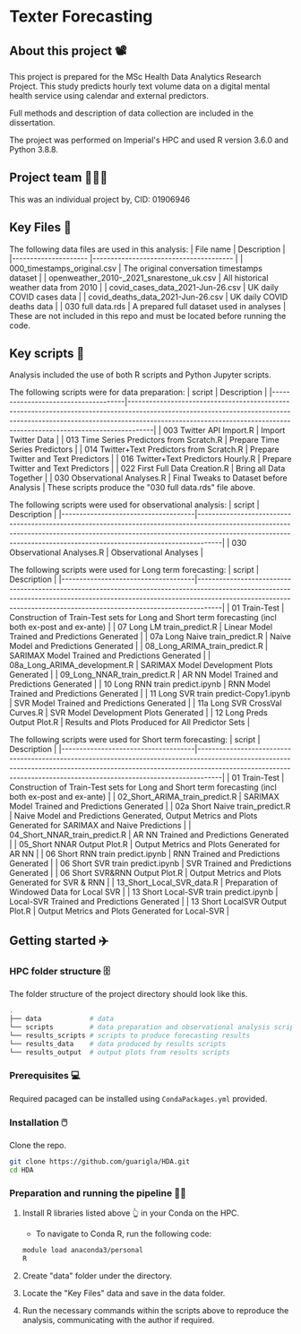 # Texter Forecasting

## About this project 📽️
This project is prepared for the MSc Health Data Analytics Research Project. This study predicts hourly text volume data on a digital mental health service using calendar and external predictors.

Full methods and description of data collection are included in the dissertation.

The project was performed on Imperial's HPC and used R version 3.6.0 and Python 3.8.8.

## Project team 🧑‍🤝‍🧑
This was an individual project by, CID: 01906946

## Key Files 📂

The following data files are used in this analysis:
  | File name           			| Description                           	|
  |---------------------			|---------------------------------------	|
  | 000_timestamps_original.csv 		| The original conversation timestamps dataset 	| 
  | openweather_2010-_2021_snarestone_uk.csv 	| All historical weather data from 2010 	| 
  | covid_cases_data_2021-Jun-26.csv 		| UK daily COVID cases data 			| 
  | covid_deaths_data_2021-Jun-26.csv 		| UK daily COVID deaths data 			| 
  | 030 full data.rds 				| A prepared full dataset used in analyses 	| 
 These are not included in this repo and must be located before running the code.
  
 ## Key scripts 📜

Analysis included the use of both R scripts and Python Jupyter scripts.

The following scripts were for data preparation:
| script                            | Description                                                                                                                                                                                                                                     |
|-------------------------------------|-------------------------------------------------------------------------------------------------------------------------------------------------------------------------------------------------------------------------------------------------|
| 003 Twitter API Import.R | Import Twitter Data |
| 013 Time Series Predictors from Scratch.R | Prepare Time Series Predictors |
| 014 Twitter+Text Predictors from Scratch.R | Prepare Twitter and Text Predictors  |
| 016 Twitter+Text Predictors Hourly.R | Prepare Twitter and Text Predictors |
| 022 First Full Data Creation.R | Bring all Data Together |
| 030 Observational Analyses.R | Final Tweaks to Dataset before Analysis |
These scripts produce the "030 full data.rds" file above.

The following scripts were used for observational analysis:
| script                            | Description                                                                                                                                                                                                                                     |
|-------------------------------------|-------------------------------------------------------------------------------------------------------------------------------------------------------------------------------------------------------------------------------------------------|
| 030 Observational Analyses.R | Observational Analyses |

The following scripts were used for Long term forecasting:
| script                            | Description                                                                                                                                                                                                                                     |
|-------------------------------------|-------------------------------------------------------------------------------------------------------------------------------------------------------------------------------------------------------------------------------------------------|
| 01 Train-Test | Construction of Train-Test sets for Long and Short term forecasting (incl both ex-post and ex-ante) |
| 07 Long LM train_predict.R | Linear Model Trained and Predictions Generated |
| 07a Long Naive train_predict.R | Naive Model and Predictions Generated |
| 08_Long_ARIMA_train_predict.R | SARIMAX Model Trained and Predictions Generated |
| 08a_Long_ARIMA_development.R | SARIMAX Model Development Plots Generated |
| 09_Long_NNAR_train_predict.R | AR NN Model Trained and Predictions Generated |
| 10 Long RNN train predict.ipynb | RNN Model Trained and Predictions Generated |
| 11 Long SVR train predict-Copy1.ipynb | SVR Model Trained and Predictions Generated |
| 11a Long SVR CrossVal Curves.R | SVR Model Development Plots Generated |
| 12 Long Preds Output Plot.R | Results and Plots Produced for All Predictor Sets |

The following scripts were used for Short term forecasting:
| script                            | Description                                                                                                                                                                                                                                     |
|-------------------------------------|-------------------------------------------------------------------------------------------------------------------------------------------------------------------------------------------------------------------------------------------------|
| 01 Train-Test | Construction of Train-Test sets for Long and Short term forecasting (incl both ex-post and ex-ante) |
| 02_Short_ARIMA_train_predict.R | SARIMAX Model Trained and Predictions Generated |
| 02a Short Naive train_predict.R | Naive Model and Predictions Generated, Output Metrics and Plots Generated for SARIMAX and Naive Predictions  |
| 04_Short_NNAR_train_predict.R | AR NN Trained and Predictions Generated  |
| 05_Short NNAR Output Plot.R | Output Metrics and Plots Generated for AR NN |
| 06 Short RNN train predict.ipynb | RNN Trained and Predictions Generated  |
| 06 Short SVR train predict.ipynb | SVR Trained and Predictions Generated  |
| 06 Short SVR&RNN Output Plot.R | Output Metrics and Plots Generated for SVR & RNN |
| 13_Short_Local_SVR_data.R | Preparation of Windowed Data for Local SVR |
| 13 Short Local-SVR train predict.ipynb | Local-SVR Trained and Predictions Generated  |
| 13 Short LocalSVR Output Plot.R | Output Metrics and Plots Generated for Local-SVR |

## Getting started ✈️

### HPC folder structure 🗄️

The folder structure of the project directory should look like this.
```bash
.
├── data            # data
└── scripts         # data preparation and observational analysis scripts
└── results_scripts # scripts to produce forecasting results
└── results_data    # data produced by results scripts
└── results_output  # output plots from results scripts
```

### Prerequisites 💻

Required pacaged can be installed using `CondaPackages.yml` provided.

### Installation 🖱️

Clone the repo.
   ```sh
   git clone https://github.com/guarigla/HDA.git
   cd HDA
   ```

### Preparation and running the pipeline 🏃‍♀️️

1. Install R libraries listed above 👆 in your Conda on the HPC. 
    * To navigate to Conda R, run the following code:
   ```sh
   module load anaconda3/personal
   R
   ``` 
   
2. Create "data" folder under the directory.
3. Locate the "Key Files" data and save in the data folder.
6. Run the necessary commands within the scripts above to reproduce the analysis, communicating with the author if required.

&nbsp;

